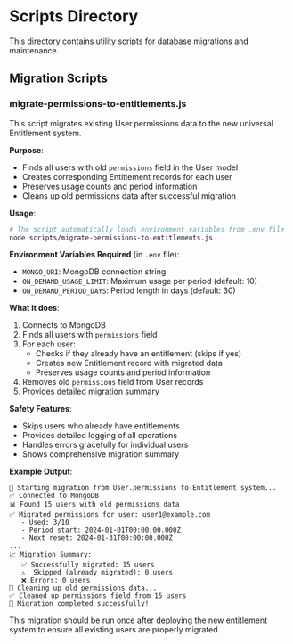 # Scripts Directory

This directory contains utility scripts for database migrations and maintenance.

## Migration Scripts

### migrate-permissions-to-entitlements.js

This script migrates existing User.permissions data to the new universal Entitlement system.

**Purpose**: 
- Finds all users with old `permissions` field in the User model
- Creates corresponding Entitlement records for each user
- Preserves usage counts and period information
- Cleans up old permissions data after successful migration

**Usage**:
```bash
# The script automatically loads environment variables from .env file
node scripts/migrate-permissions-to-entitlements.js
```

**Environment Variables Required** (in `.env` file):
- `MONGO_URI`: MongoDB connection string
- `ON_DEMAND_USAGE_LIMIT`: Maximum usage per period (default: 10)
- `ON_DEMAND_PERIOD_DAYS`: Period length in days (default: 30)

**What it does**:
1. Connects to MongoDB
2. Finds all users with `permissions` field
3. For each user:
   - Checks if they already have an entitlement (skips if yes)
   - Creates new Entitlement record with migrated data
   - Preserves usage counts and period information
4. Removes old `permissions` field from User records
5. Provides detailed migration summary

**Safety Features**:
- Skips users who already have entitlements
- Provides detailed logging of all operations
- Handles errors gracefully for individual users
- Shows comprehensive migration summary

**Example Output**:
```
🔄 Starting migration from User.permissions to Entitlement system...
✅ Connected to MongoDB
📊 Found 15 users with old permissions data
✅ Migrated permissions for user: user1@example.com
   - Used: 3/10
   - Period start: 2024-01-01T00:00:00.000Z
   - Next reset: 2024-01-31T00:00:00.000Z
...
📈 Migration Summary:
   ✅ Successfully migrated: 15 users
   ⚠️  Skipped (already migrated): 0 users
   ❌ Errors: 0 users
🧹 Cleaning up old permissions data...
✅ Cleaned up permissions field from 15 users
🎉 Migration completed successfully!
```

This migration should be run once after deploying the new entitlement system to ensure all existing users are properly migrated. 
